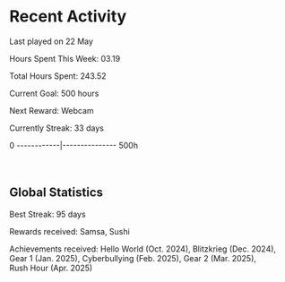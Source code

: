 # Recent Activity
Last played on 22 May  

Hours Spent This Week: 03.19  

Total Hours Spent: 243.52  

Current Goal: 500 hours  

Next Reward: Webcam

Currently Streak: 33 days 

0 ------------|--------------- 500h  
<br><br>

## Global Statistics
Best Streak: 95 days

Rewards received: Samsa, Sushi

Achievements received: Hello World (Oct. 2024), Blitzkrieg (Dec. 2024), Gear 1 (Jan. 2025), Cyberbullying (Feb. 2025), Gear 2 (Mar. 2025),  
Rush Hour (Apr. 2025)
